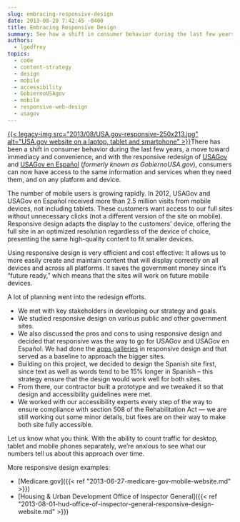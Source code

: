 ```yaml
---
slug: embracing-responsive-design
date: 2013-08-20 7:42:45 -0400
title: Embracing Responsive Design
summary: See how a shift in consumer behavior during the last few years lead to the responsive redesign of USA.gov and GobiernoUSA.gov.
authors:
  - lgodfrey
topics:
  - code
  - content-strategy
  - design
  - mobile
  - accessibility
  - GobiernoUSAgov
  - mobile
  - responsive-web-design
  - usagov
---
```


<a href="https://s3.amazonaws.com/digitalgov/_legacy-img/2013/08/USA.gov-responsive.jpg">{{< legacy-img src="2013/08/USA.gov-responsive-250x213.jpg" alt="USA.gov website on a laptop, tablet and smartphone" >}}</a>There has been a shift in consumer behavior during the last few years, a move toward immediacy and convenience, and with the responsive redesign of [USAGov](https://www.usa.gov/) and [USAGov en Espa&#241;ol](https://www.usa.gov/espanol/) (_formerly known as GobiernoUSA.gov_), consumers can now have access to the same information and services when they need them, and on any platform and device. 

The number of mobile users is growing rapidly. In 2012, USAGov and USAGov en Espa&#241;ol received more than 2.5 million visits from mobile devices, not including tablets. These customers want access to our full sites without unnecessary clicks (not a different version of the site on mobile). Responsive design adapts the display to the customers’ device, offering the full site in an optimized resolution regardless of the device of choice, presenting the same high-quality content to fit smaller devices. 

Using responsive design is very efficient and cost effective: It allows us to more easily create and maintain content that will display correctly on all devices and across all platforms. It saves the government money since it’s “future ready,” which means that the sites will work on future mobile devices. 

A lot of planning went into the redesign efforts. 

* We met with key stakeholders in developing our strategy and goals.
* We studied responsive design on various public and other government sites.
* We also discussed the pros and cons to using responsive design and decided that responsive was the way to go for USAGov and USAGov en Espa&#241;ol. We had done the <a href="http://apps.usa.gov/" target="_blank">apps galleries</a> in responsive design and that served as a baseline to approach the bigger sites. 
* Building on this project, we decided to design the Spanish site first, since text as well as words tend to be 15% longer in Spanish &#8211; this strategy ensure that the design would work well for both sites. 
* From there, our contractor built a prototype and we tweaked it so that design and accessibility guidelines were met. 
* We worked with our accessibility experts every step of the way to ensure compliance with section 508 of the Rehabilitation Act &#8212; we are still working out some minor details, but fixes are on their way to make both site fully accessible. 

Let us know what you think. With the ability to count traffic for desktop, tablet and mobile phones separately, we’re anxious to see what our numbers tell us about this approach over time. 

More responsive design examples: 

* [Medicare.gov]({{< ref "2013-06-27-medicare-gov-mobile-website.md" >}})
* [Housing & Urban Development Office of Inspector General]({{< ref "2013-08-01-hud-office-of-inspector-general-responsive-design-website.md" >}})
